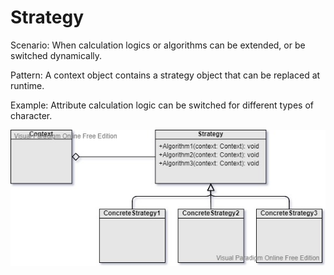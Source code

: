 Strategy
===
Scenario: When calculation logics or algorithms can be extended, or be switched dynamically.

Pattern: A context object contains a strategy object that can be replaced at runtime.

Example: Attribute calculation logic can be switched for different types of character.


![UML](UML.jpg)
